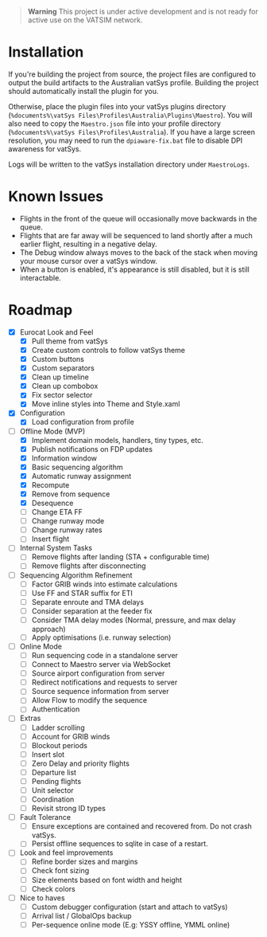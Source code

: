 > **Warning**
> This project is under active development and is not ready for active use on the VATSIM network.

# Installation

If you're building the project from source, the project files are configured to output the build artifacts to the Australian vatSys profile.
Building the project should automatically install the plugin for you.

Otherwise, place the plugin files into your vatSys plugins directory (`%documents%\vatSys Files\Profiles\Australia\Plugins\Maestro`).
You will also need to copy the `Maestro.json` file into your profile directory (`%documents%\vatSys Files\Profiles\Australia`).
If you have a large screen resolution, you may need to run the `dpiaware-fix.bat` file to disable DPI awareness for vatSys.

Logs will be written to the vatSys installation directory under `MaestroLogs`.

# Known Issues 

- Flights in the front of the queue will occasionally move backwards in the queue.
- Flights that are far away will be sequenced to land shortly after a much earlier flight, resulting in a negative delay.
- The Debug window always moves to the back of the stack when moving your mouse cursor over a vatSys window.
- When a button is enabled, it's appearance is still disabled, but it is still interactable.

# Roadmap

- [X] Eurocat Look and Feel
    - [X] Pull theme from vatSys
    - [X] Create custom controls to follow vatSys theme
    - [X] Custom buttons
    - [X] Custom separators
    - [X] Clean up timeline
    - [X] Clean up combobox
    - [X] Fix sector selector
    - [X] Move inline styles into Theme and Style.xaml

- [X] Configuration
    - [X] Load configuration from profile
    
- [ ] Offline Mode (MVP)
    - [X] Implement domain models, handlers, tiny types, etc.
    - [X] Publish notifications on FDP updates
    - [X] Information window
    - [X] Basic sequencing algorithm
    - [X] Automatic runway assignment
    - [X] Recompute
    - [X] Remove from sequence
    - [X] Desequence
    - [ ] Change ETA FF
    - [ ] Change runway mode
    - [ ] Change runway rates
    - [ ] Insert flight

- [ ] Internal System Tasks
    - [ ] Remove flights after landing (STA + configurable time)
    - [ ] Remove flights after disconnecting

- [ ] Sequencing Algorithm Refinement
    - [ ] Factor GRIB winds into estimate calculations
    - [ ] Use FF and STAR suffix for ETI
    - [ ] Separate enroute and TMA delays
    - [ ] Consider separation at the feeder fix
    - [ ] Consider TMA delay modes (Normal, pressure, and max delay approach)
    - [ ] Apply optimisations (i.e. runway selection)

- [ ] Online Mode
    - [ ] Run sequencing code in a standalone server
    - [ ] Connect to Maestro server via WebSocket
    - [ ] Source airport configuration from server
    - [ ] Redirect notifications and requests to server
    - [ ] Source sequence information from server
    - [ ] Allow Flow to modify the sequence
    - [ ] Authentication

- [ ] Extras
    - [ ] Ladder scrolling
    - [ ] Account for GRIB winds
    - [ ] Blockout periods
    - [ ] Insert slot
    - [ ] Zero Delay and priority flights
    - [ ] Departure list
    - [ ] Pending flights
    - [ ] Unit selector
    - [ ] Coordination
    - [ ] Revisit strong ID types

- [ ] Fault Tolerance
    - [ ] Ensure exceptions are contained and recovered from. Do not crash vatSys.
    - [ ] Persist offline sequences to sqlite in case of a restart.

- [ ] Look and feel improvements
    - [ ] Refine border sizes and margins
    - [ ] Check font sizing
    - [ ] Size elements based on font width and height
    - [ ] Check colors

- [ ] Nice to haves
    - [ ] Custom debugger configuration (start and attach to vatSys)
    - [ ] Arrival list / GlobalOps backup
    - [ ] Per-sequence online mode (E.g: YSSY offline, YMML online)
